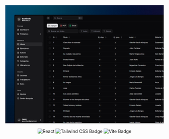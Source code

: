 <div align="center">
  <a href="https://bookstudio-dev.vercel.app">
    <img src="./public/readme.webp"  alt="BookStudio preview">
  </a>
  <p></p>
</div>


<div align="center">

![React](https://img.shields.io/badge/React-20232A?style=flat&logo=react&logoColor=61DAFB)
![Tailwind CSS Badge](https://img.shields.io/badge/Tailwind%20CSS-06B6D4?logo=tailwindcss&logoColor=fff&style=flat)
![Vite Badge](https://img.shields.io/badge/Vite-646CFF?logo=vite&logoColor=fff&style=flat)

</div>
